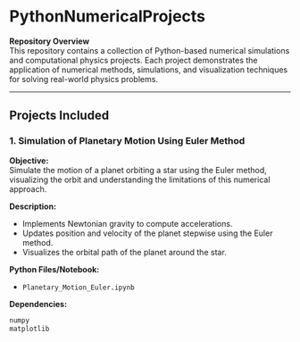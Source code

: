 # PythonNumericalProjects

**Repository Overview**  
This repository contains a collection of Python-based numerical simulations and computational physics projects. Each project demonstrates the application of numerical methods, simulations, and visualization techniques for solving real-world physics problems.

---

## Projects Included

### 1. Simulation of Planetary Motion Using Euler Method
**Objective:**  
Simulate the motion of a planet orbiting a star using the Euler method, visualizing the orbit and understanding the limitations of this numerical approach.  

**Description:**  
- Implements Newtonian gravity to compute accelerations.  
- Updates position and velocity of the planet stepwise using the Euler method.  
- Visualizes the orbital path of the planet around the star.  

**Python Files/Notebook:**  
- `Planetary_Motion_Euler.ipynb`  

**Dependencies:**  
```bash
numpy
matplotlib
